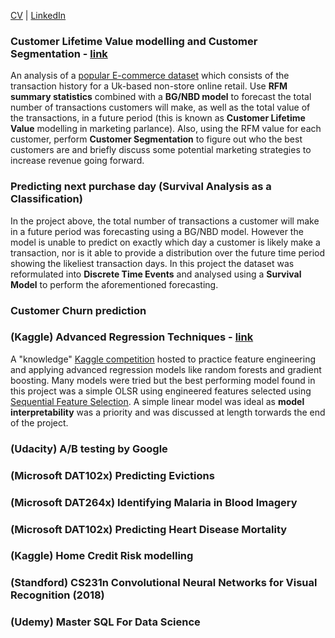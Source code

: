 [CV](http://github.com) | [LinkedIn](http://github.com)

### Customer Lifetime Value modelling and Customer Segmentation - [link](https://github.com/W-Tran/Online-Retail)

An analysis of a [popular E-commerce dataset](https://archive.ics.uci.edu/ml/datasets/online+retail) which consists of the transaction history for a Uk-based non-store online retail. Use **RFM summary statistics** combined with a **BG/NBD model** to forecast the total number of transactions customers will make, as well as the total value of the transactions, in a future period (this is known as **Customer Lifetime Value** modelling in marketing parlance). Also, using the RFM value for each customer, perform **Customer Segmentation** to figure out who the best customers are and briefly discuss some potential marketing strategies to increase revenue going forward.

### Predicting next purchase day (Survival Analysis as a Classification)
In the project above, the total number of transactions a customer will make in a future period was forecasting using a BG/NBD model. However the model is unable to predict on exactly which day a customer is likely make a transaction, nor is it able to provide a distribution over the future time period showing the likeliest transaction days. In this project the dataset was reformulated into **Discrete Time Events** and analysed using a **Survival Model** to perform the aforementioned forecasting.

### Customer Churn prediction

### (Kaggle) Advanced Regression Techniques - [link](https://github.com/W-Tran/advanced-regression-techniques)

A "knowledge" [Kaggle competition](https://www.kaggle.com/c/house-prices-advanced-regression-techniques) hosted to practice feature engineering and applying advanced regression models like random forests and gradient boosting. Many models were tried but the best performing model found in this project was a simple OLSR using engineered features selected using [Sequential Feature Selection](http://rasbt.github.io/mlxtend/user_guide/feature_selection/SequentialFeatureSelector/). A simple linear model was ideal as **model interpretability** was a priority and was discussed at length torwards the end of the project.   

### (Udacity) A/B testing by Google

### (Microsoft DAT102x) Predicting Evictions

### (Microsoft DAT264x) Identifying Malaria in Blood Imagery

### (Microsoft DAT102x) Predicting Heart Disease Mortality

### (Kaggle) Home Credit Risk modelling

### (Standford) CS231n Convolutional Neural Networks for Visual Recognition (2018)

### (Udemy) Master SQL For Data Science 
